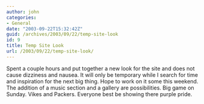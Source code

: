 ```yaml
---
author: john
categories:
- General
date: "2003-09-22T15:32:42Z"
guid: /archives/2003/09/22/temp-site-look
id: 9
title: Temp Site Look
url: /2003/09/22/temp-site-look/
---
```


Spent a couple hours and put together a new look for the site and does not cause dizziness and nausea. It will only be temporary while I search for time and inspiration for the next big thing. Hope to work on it some this weekend. The addition of a music section and a gallery are possibilities. Big game on Sunday. Vikes and Packers. Everyone best be showing there purple pride.